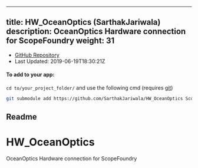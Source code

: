
---
title: HW_OceanOptics (SarthakJariwala)
description: OceanOptics Hardware connection for ScopeFoundry
weight: 31
---
- [GitHub Repository](https://github.com/SarthakJariwala/HW_OceanOptics)
- Last Updated: 2019-06-19T18:30:21Z


#### To add to your app:

`cd to/your_project_folder/` and use the following cmd (requires [git](/docs/100_development-environment/20_git/))

```bash
git submodule add https://github.com/SarthakJariwala/HW_OceanOptics ScopeFoundryHW/OceanOptics
```


## Readme
# HW_OceanOptics
OceanOptics Hardware connection for ScopeFoundry

